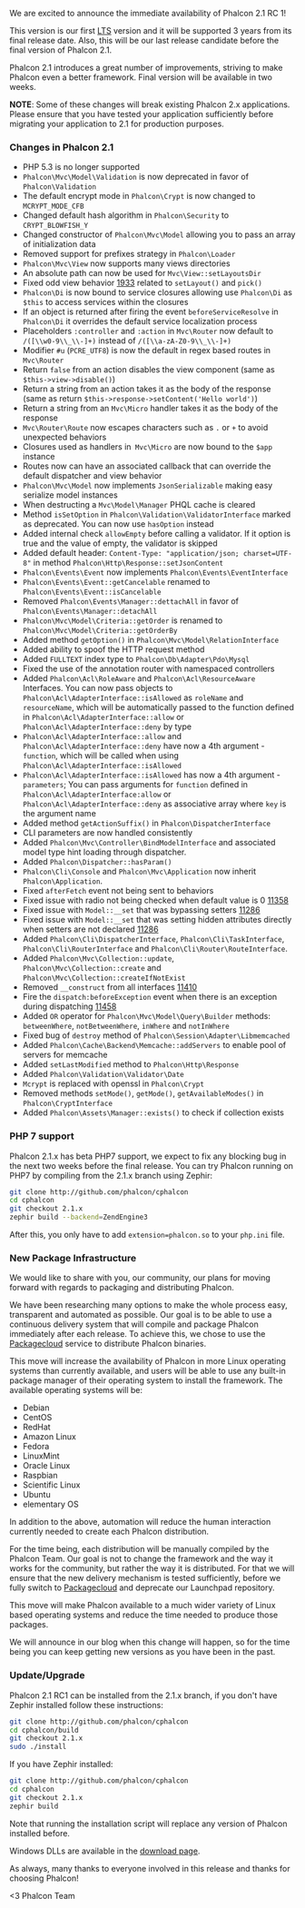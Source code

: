 We are excited to announce the immediate availability of Phalcon 2.1 RC 1!

This version is our first [LTS](https://en.wikipedia.org/wiki/Long-term_support) version and it will be supported 3 years from its final release date. Also, this will be our last release candidate before the final version of Phalcon 2.1.

Phalcon 2.1 introduces a great number of improvements, striving to make Phalcon even a better framework. Final version will be available in two weeks.

**NOTE**: Some of these changes will break existing Phalcon 2.x applications. Please ensure that you have tested your application sufficiently before migrating your application to 2.1 for production purposes.

### Changes in Phalcon 2.1

- PHP 5.3 is no longer supported
- `Phalcon\Mvc\Model\Validation` is now deprecated in favor of `Phalcon\Validation`
- The default encrypt mode in `Phalcon\Crypt` is now changed to `MCRYPT_MODE_CFB`
- Changed default hash algorithm in `Phalcon\Security` to `CRYPT_BLOWFISH_Y`
- Changed constructor of `Phalcon\Mvc\Model` allowing you to pass an array of initialization data
- Removed support for prefixes strategy in `Phalcon\Loader`
- `Phalcon\Mvc\View` now supports many views directories
- An absolute path can now be used for `Mvc\View::setLayoutsDir`
- Fixed odd view behavior [1933](https://github.com/phalcon/cphalcon/issues/1933) related to `setLayout()` and `pick()`
- `Phalcon\Di` is now bound to service closures allowing use `Phalcon\Di` as `$this` to access services within the closures
- If an object is returned after firing the event `beforeServiceResolve` in `Phalcon\Di` it overrides the default service localization process
- Placeholders `:controller` and `:action` in `Mvc\Router` now default to `/([\\w0-9\\_\\-]+)` instead of `/([\\a-zA-Z0-9\\_\\-]+)`
- Modifier `#u` (`PCRE_UTF8`) is now the default in regex based routes in `Mvc\Router`
- Return `false` from an action disables the view component (same as `$this->view->disable()`)
- Return a string from an action takes it as the body of the response (same as return `$this->response->setContent('Hello world')`)
- Return a string from an `Mvc\Micro` handler takes it as the body of the response
- `Mvc\Router\Route` now escapes characters such as `.` or `+` to avoid unexpected behaviors
- Closures used as handlers in` Mvc\Micro` are now bound to the `$app` instance
- Routes now can have an associated callback that can override the default dispatcher and view behavior
- `Phalcon\Mvc\Model` now implements `JsonSerializable` making easy serialize model instances
- When destructing a `Mvc\Model\Manager` PHQL cache is cleared
- Method `isSetOption` in `Phalcon\Validation\ValidatorInterface` marked as deprecated. You can now use `hasOption` instead
- Added internal check `allowEmpty` before calling a validator. If it option is true and the value of empty, the validator is skipped
- Added default header: `Content-Type: "application/json; charset=UTF-8"` in method `Phalcon\Http\Response::setJsonContent`
- `Phalcon\Events\Event` now implements `Phalcon\Events\EventInterface`
- `Phalcon\Events\Event::getCancelable` renamed to `Phalcon\Events\Event::isCancelable`
- Removed `Phalcon\Events\Manager::dettachAll` in favor of `Phalcon\Events\Manager::detachAll`
- `Phalcon\Mvc\Model\Criteria::getOrder` is renamed to `Phalcon\Mvc\Model\Criteria::getOrderBy`
- Added method `getOption()` in `Phalcon\Mvc\Model\RelationInterface`
- Added ability to spoof the HTTP request method
- Added `FULLTEXT` index type to `Phalcon\Db\Adapter\Pdo\Mysql`
- Fixed the use of the annotation router with namespaced controllers
- Added `Phalcon\Acl\RoleAware` and `Phalcon\Acl\ResourceAware` Interfaces. You can now pass objects to `Phalcon\Acl\AdapterInterface::isAllowed` as `roleName` and `resourceName`, which will be automatically passed to the function defined in `Phalcon\Acl\AdapterInterface::allow` or `Phalcon\Acl\AdapterInterface::deny` by type
- `Phalcon\Acl\AdapterInterface::allow` and `Phalcon\Acl\AdapterInterface::deny` have now a 4th argument - `function`, which will be called when using `Phalcon\Acl\AdapterInterface::isAllowed`
- `Phalcon\Acl\AdapterInterface::isAllowed` has now a 4th argument - `parameters`; You can pass arguments for `function` defined in `Phalcon\Acl\AdapterInterface:allow` or `Phalcon\Acl\AdapterInterface::deny` as associative array where `key` is the argument name
- Added method `getActionSuffix()` in `Phalcon\DispatcherInterface`
- CLI parameters are now handled consistently
- Added `Phalcon\Mvc\Controller\BindModelInterface` and associated model type hint loading through dispatcher.
- Added `Phalcon\Dispatcher::hasParam()`
- `Phalcon\Cli\Console` and `Phalcon\Mvc\Application` now inherit `Phalcon\Application`.
- Fixed `afterFetch` event not being sent to behaviors
- Fixed issue with radio not being checked when default value is 0 [11358](https://github.com/phalcon/cphalcon/issues/11358)
- Fixed issue with `Model::__set` that was bypassing setters [11286](https://github.com/phalcon/cphalcon/issues/11286)
- Fixed issue with `Model::__set` that was setting hidden attributes directly when setters are not declared [11286](https://github.com/phalcon/cphalcon/issues/11286)
- Added `Phalcon\Cli\DispatcherInterface`, `Phalcon\Cli\TaskInterface`, `Phalcon\Cli\RouterInterface` and `Phalcon\Cli\Router\RouteInterface`.
- Added `Phalcon\Mvc\Collection::update`, `Phalcon\Mvc\Collection::create` and `Phalcon\Mvc\Collection::createIfNotExist`
- Removed `__construct` from all interfaces [11410](https://github.com/phalcon/cphalcon/issues/11410)
- Fire the `dispatch:beforeException` event when there is an exception during dispatching [11458](https://github.com/phalcon/cphalcon/issues/11458)
- Added `OR` operator for `Phalcon\Mvc\Model\Query\Builder` methods: `betweenWhere`, `notBetweenWhere`, `inWhere` and `notInWhere`
- Fixed bug of `destroy` method of `Phalcon\Session\Adapter\Libmemcached`
- Added `Phalcon\Cache\Backend\Memcache::addServers` to enable pool of servers for memcache
- Added `setLastModified` method to `Phalcon\Http\Response`
- Added `Phalcon\Validation\Validator\Date`
- `Mcrypt` is replaced with openssl in `Phalcon\Crypt`
- Removed methods `setMode()`, `getMode()`, `getAvailableModes()` in `Phalcon\CryptInterface`
- Added `Phalcon\Assets\Manager::exists()` to check if collection exists

### PHP 7 support

Phalcon 2.1.x has beta PHP7 support, we expect to fix any blocking bug in the next two weeks before the final release. You can try Phalcon running on PHP7 by compiling from the 2.1.x branch using Zephir:

```sh
git clone http://github.com/phalcon/cphalcon
cd cphalcon
git checkout 2.1.x
zephir build --backend=ZendEngine3
```

After this, you only have to add `extension=phalcon.so` to your `php.ini` file.

### New Package Infrastructure

We would like to share with you, our community, our plans for moving forward with regards to packaging and distributing Phalcon.

We have been researching many options to make the whole process easy, transparent and automated as possible. Our goal is to be able to use a continuous delivery system that will compile and package Phalcon immediately after each release. To achieve this, we chose to use the [Packagecloud](https://packagecloud.io/) service to distribute Phalcon binaries.

This move will increase the availability of Phalcon in more Linux operating systems than currently available, and users will be able to use any built-in package manager of their operating system to install the framework. The available operating systems will be:

* Debian
* CentOS
* RedHat
* Amazon Linux
* Fedora
* LinuxMint
* Oracle Linux
* Raspbian
* Scientific Linux
* Ubuntu
* elementary OS

In addition to the above, automation will reduce the human interaction currently needed to create each Phalcon distribution.

For the time being, each distribution will be manually compiled by the Phalcon Team. Our goal is not to change the framework and the way it works for the community, but rather the way it is distributed. For that we will ensure that the new delivery mechanism is tested sufficiently, before we fully switch to [Packagecloud](https://packagecloud.io/) and deprecate our Launchpad repository.

This move will make Phalcon available to a much wider variety of Linux based operating systems and reduce the time needed to produce those packages.

We will announce in our blog when this change will happen, so for the time being you can keep getting new versions as you have been in the past.

### Update/Upgrade

Phalcon 2.1 RC1 can be installed from the 2.1.x branch, if you don't have Zephir installed follow these instructions:

```sh
git clone http://github.com/phalcon/cphalcon
cd cphalcon/build
git checkout 2.1.x
sudo ./install
```

If you have Zephir installed:

```sh
git clone http://github.com/phalcon/cphalcon
cd cphalcon
git checkout 2.1.x
zephir build
```

Note that running the installation script will replace any version of Phalcon installed before.

Windows DLLs are available in the [download page](https://phalconphp.com/en/download/windows).

As always, many thanks to everyone involved in this release and thanks for choosing Phalcon!

<3 Phalcon Team

